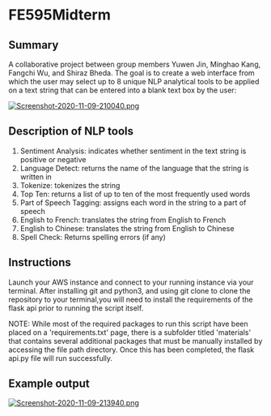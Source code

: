 # FE595Midterm

Summary
-------

A collaborative project between group members Yuwen Jin, Minghao Kang, Fangchi Wu, and Shiraz Bheda. The goal is to create a web interface from which the user may select up to 8 unique NLP analytical tools to be applied on a text string that can be entered into a blank text box by the user:

[![Screenshot-2020-11-09-210040.png](https://i.postimg.cc/Ss0w8FNk/Screenshot-2020-11-09-210040.png)](https://postimg.cc/VSRGQhCV)


Description of NLP tools
------------------------
1. Sentiment Analysis: indicates whether sentiment in the text string is positive or negative
2. Language Detect: returns the name of the language that the string is written in
3. Tokenize: tokenizes the string
4. Top Ten: returns a list of up to ten of the most frequently used words
5. Part of Speech Tagging: assigns each word in the string to a part of speech
6. English to French: translates the string from English to French
7. English to Chinese: translates the string from English to Chinese
8. Spell Check: Returns spelling errors (if any)


Instructions
------------
Launch your AWS instance and connect to your running instance via your terminal.
After installing git and python3, and using git clone to clone the repository to your terminal,you will need to install the requirements of the flask api prior to running the script itself.

NOTE: While most of the required packages to run this script have been placed on a 'requirements.txt' page, there is a subfolder titled 'materials' that contains several additional packages that must be manually installed by accessing the file path directory. Once this has been completed, the flask api.py file will run successfully. 


Example output
--------------

[![Screenshot-2020-11-09-213940.png](https://i.postimg.cc/1XKdF8fZ/Screenshot-2020-11-09-213940.png)](https://postimg.cc/sGvKdDYn)



